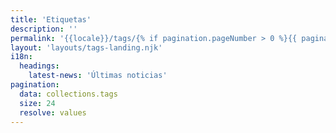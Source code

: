 ```yaml
---
title: 'Etiquetas'
description: ''
permalink: '{{locale}}/tags/{% if pagination.pageNumber > 0 %}{{ pagination.pageNumber + 1 }}/{% endif %}index.html'
layout: 'layouts/tags-landing.njk'
i18n:
  headings:
    latest-news: 'Últimas noticias'
pagination:
  data: collections.tags
  size: 24
  resolve: values
---
```

